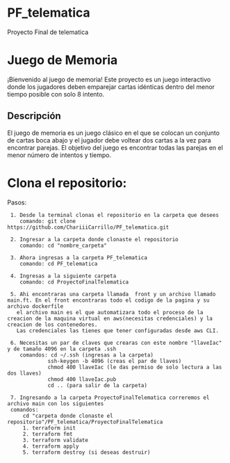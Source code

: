# PF_telematica
Proyecto Final de telematica
# Juego de Memoria

¡Bienvenido al juego de memoria! Este proyecto es un juego interactivo donde los jugadores deben emparejar cartas idénticas dentro del menor tiempo posible con solo 8 intento.

## Descripción

El juego de memoria es un juego clásico en el que se colocan un conjunto de cartas boca abajo y el jugador debe voltear dos cartas a la vez para encontrar parejas. El objetivo del juego es encontrar todas las parejas en el menor número de intentos y tiempo.

# Clona el repositorio:
   Pasos:
   
     1. Desde la terminal clonas el repositorio en la carpeta que desees
        comando: git clone https://github.com/ChariiiCarrillo/PF_telematica.git
        
     2. Ingresar a la carpeta donde clonaste el repositorio 
        comando: cd "nombre_carpeta"
        
     3. Ahora ingresas a la carpeta PF_telematica
        comando: cd PF_telematica
        
     4. Ingresas a la siguiente carpeta 
        comando: cd ProyectoFinalTelematica
        
     5. Ahi encontraras una carpeta llamada  front y un archivo llamado main.ft. En el front encontraras todo el codigo de la pagina y su archivo dockerfile 
       el archivo main es el que automatizara todo el proceso de la creacion de la maquina virtual en aws(necesitas credenciales) y la creacion de los contenedores.
       Las credenciales las tienes que tener configuradas desde aws CLI.
       
     6. Necesitas un par de claves que crearas con este nombre "llaveIac" y de tamaño 4096 en la carpeta .ssh
        comandos: cd ~/.ssh (ingresas a la carpeta)
                 ssh-keygen -b 4096 (creas el par de llaves)
                 chmod 400 llaveIac (le das permiso de solo lectura a las dos llaves)
                 chmod 400 llaveIac.pub
                 cd .. (para salir de la carpeta)
                 
     7. Ingresando a la carpeta ProyectoFinalTelematica correremos el archivo main con los siguientes 
     comandos:
         cd "carpeta donde clonaste el repositorio"/PF_telematica/ProyectoFinalTelematica
         1. terraform init
         2. terraform fmt
         3. terraform validate
         4. terraform apply
         5. terraform destroy (si deseas destruir)

    
     


